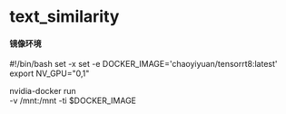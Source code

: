 # text_similarity
#### 镜像环境
#!/bin/bash
set -x
set -e
DOCKER_IMAGE='chaoyiyuan/tensorrt8:latest'
export NV_GPU="0,1"

nvidia-docker run \
	-v /mnt:/mnt -ti $DOCKER_IMAGE  
